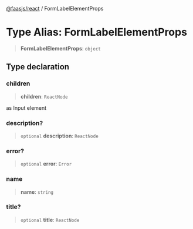 [@faasjs/react](../README.md) / FormLabelElementProps

# Type Alias: FormLabelElementProps

> **FormLabelElementProps**: `object`

## Type declaration

### children

> **children**: `ReactNode`

as Input element

### description?

> `optional` **description**: `ReactNode`

### error?

> `optional` **error**: `Error`

### name

> **name**: `string`

### title?

> `optional` **title**: `ReactNode`
